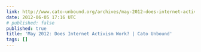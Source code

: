 ```yaml
---
link: http://www.cato-unbound.org/archives/may-2012-does-internet-activism-work/
date: 2012-06-05 17:16 UTC
# published: false
published: true
title: 'May 2012: Does Internet Activism Work? | Cato Unbound'
tags: []
---
```



